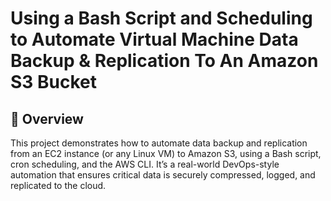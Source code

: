 # Using a Bash Script and Scheduling to Automate Virtual Machine Data Backup & Replication To An Amazon S3 Bucket

## 🧠 Overview
This project demonstrates how to automate data backup and replication from an EC2 instance (or any Linux VM) to Amazon S3, using a Bash script, cron scheduling, and the AWS CLI.
It’s a real-world DevOps-style automation that ensures critical data is securely compressed, logged, and replicated to the cloud.

